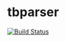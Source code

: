 tbparser
========

[![Build Status](https://travis-ci.org/velikodniy/tbparser.svg?branch=master)](https://travis-ci.org/velikodniy/tbparser)


